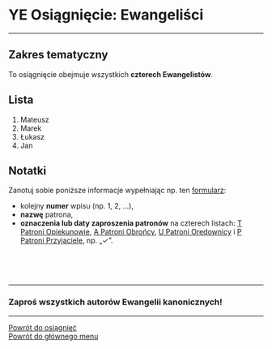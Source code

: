 # <span class="status status-list"><span class="status status-list">YE</span> Osiągnięcie: Ewangeliści</span>
---
## Zakres tematyczny
To osiągnięcie obejmuje wszystkich **czterech Ewangelistów**.
## Lista
1. Mateusz
1. Marek
1. Łukasz
1. Jan
## Notatki
Zanotuj sobie poniższe informacje wypełniając np. ten [formularz](../../pl/pdf/lista_v1_yd_swieta_rodzina_ye_ewangelisci_yf_aniolowie.pdf):
- kolejny **numer** wpisu (np. 1, 2, ...),
- **nazwę** patrona,
- **oznaczenia lub daty zaproszenia patronów** na czterech listach: [<span class="status status-list"><span class="status status-yellow">T</span> Patroni Opiekunowie</span>](patroni_opiekunowie_ex.md), [<span class="status status-list"><span class="status status-blue">A</span> Patroni Obrońcy</span>](patroni_obroncy_ex.md), [<span class="status status-list"><span class="status status-red">U</span> Patroni Orędownicy</span>](patroni_oredownicy_ex.md) i [<span class="status status-list"><span class="status status-white">P</span> Patroni Przyjaciele</span>](patroni_przyjaciele_ex.md), np.  „✓”.
<br />
<br />
<br />

---
### Zaproś wszystkich autorów Ewangelii kanonicznych!

---
[Powrót do osiągnięć](jak_zdobywac_osiagniecia_ex.md)  
[Powrót do głównego menu](index.md)
